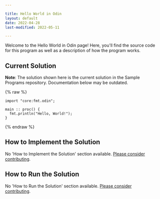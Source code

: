 ```yaml
---

title: Hello World in Odin
layout: default
date: 2022-04-28
last-modified: 2022-05-11

---
```


Welcome to the Hello World in Odin page! Here, you'll find the source code for this program as well as a description of how the program works.

## Current Solution

**Note**: The solution shown here is the current solution in the Sample Programs repository. Documentation below may be outdated.

{% raw %}

```odin
import "core:fmt.odin";

main :: proc() {
  fmt.println("Hello, World!");
}
```

{% endraw %}

## How to Implement the Solution

No 'How to Implement the Solution' section available. [Please consider contributing](https://github.com/TheRenegadeCoder/sample-programs-website).

## How to Run the Solution

No 'How to Run the Solution' section available. [Please consider contributing](https://github.com/TheRenegadeCoder/sample-programs-website).